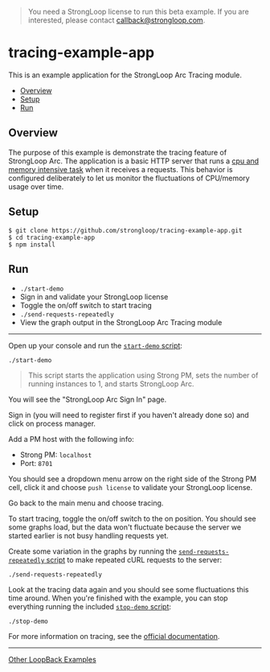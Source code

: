 > You need a StrongLoop license to run this beta example. If you are
interested, please contact callback@strongloop.com.

# tracing-example-app

This is an example application for the StrongLoop Arc Tracing module.

- [Overview](#overview)
- [Setup](#setup)
- [Run](#run)

## Overview

The purpose of this example is demonstrate the tracing feature of StrongLoop
Arc. The application is a basic HTTP server that runs a [cpu and memory
intensive task](index.js#L10-L17) when it receives a requests. This behavior is
configured deliberately to let us monitor the fluctuations of CPU/memory usage
over time.

## Setup

```
$ git clone https://github.com/strongloop/tracing-example-app.git
$ cd tracing-example-app
$ npm install
```

## Run

- `./start-demo`
- Sign in and validate your StrongLoop license
- Toggle the on/off switch to start tracing
- `./send-requests-repeatedly`
- View the graph output in the StrongLoop Arc Tracing module

---

Open up your console and run the [`start-demo` script](start-demo):

```
./start-demo
```

> This script starts the application using Strong PM, sets the number of running
instances to 1, and starts StrongLoop Arc.

You will see the "StrongLoop Arc Sign In" page.

Sign in (you will need to register first if you haven't already done so) and
click on process manager.

Add a PM host with the following info:

- Strong PM: `localhost`
- Port: `8701`

You should see a dropdown menu arrow on the right side of the Strong PM cell,
click it and choose `push license` to validate your StrongLoop license.

Go back to the main menu and choose tracing.

To start tracing, toggle the on/off switch to the on position. You should see
some graphs load, but the data won't fluctuate because the server we started
earlier is not busy handling requests yet.

Create some variation in the graphs by running the [`send-requests-repeatedly`
script](send-requests-repeatedly) to make repeated cURL requests to the server:

```
./send-requests-repeatedly
```

Look at the tracing data again and you should see some fluctuations this time
around. When you're finished with the example, you can stop everything running
the included [`stop-demo` script](stop-demo):

```
./stop-demo
```

For more information on tracing, see the [official documentation](http://docs.strongloop.com/display/SLC/Tracing).

---

[Other LoopBack Examples](https://github.com/strongloop/loopback-example)
